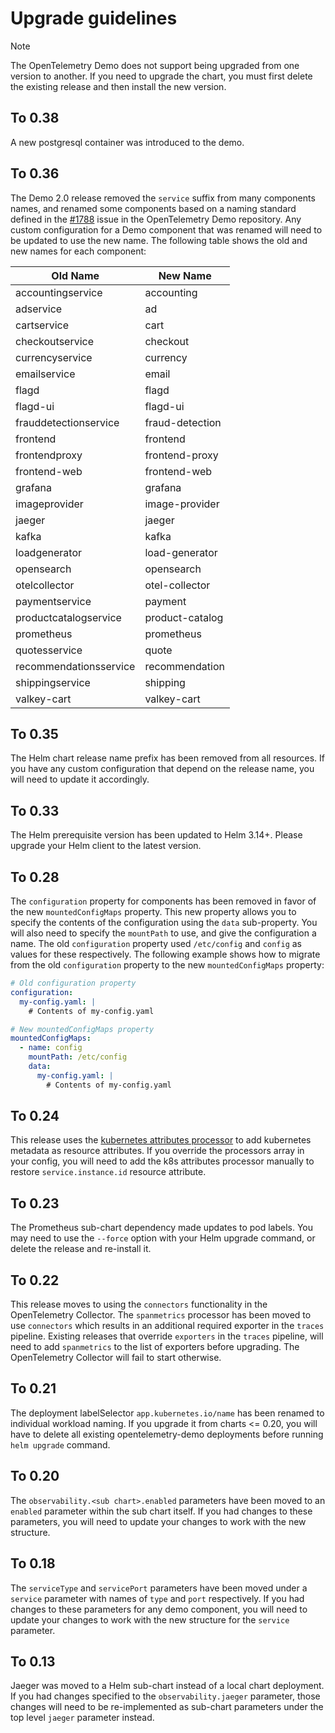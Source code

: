 # Upgrade guidelines

> [!NOTE]
> The OpenTelemetry Demo does not support being upgraded from one version to
> another. If you need to upgrade the chart, you must first delete the existing
> release and then install the new version.

## To 0.38

A new postgresql container was introduced to the demo.

## To 0.36

The Demo 2.0 release removed the `service` suffix from many components names,
and renamed some components based on a naming standard defined in
the [#1788](https://github.com/open-telemetry/opentelemetry-demo/issues/1788)
issue in the OpenTelemetry Demo repository. Any custom configuration for a Demo
component that was renamed will need to be updated to use the new name. The
following table shows the old and new names for each component:

| Old Name               | New Name        |
|------------------------|-----------------|
| accountingservice      | accounting      |
| adservice              | ad              |
| cartservice            | cart            |
| checkoutservice        | checkout        |
| currencyservice        | currency        |
| emailservice           | email           |
| flagd                  | flagd           |
| flagd-ui               | flagd-ui        |
| frauddetectionservice  | fraud-detection |
| frontend               | frontend        |
| frontendproxy          | frontend-proxy  |
| frontend-web           | frontend-web    |
| grafana                | grafana         |
| imageprovider          | image-provider  |
| jaeger                 | jaeger          |
| kafka                  | kafka           |
| loadgenerator          | load-generator  |
| opensearch             | opensearch      |
| otelcollector          | otel-collector  |
| paymentservice         | payment         |
| productcatalogservice  | product-catalog |
| prometheus             | prometheus      |
| quotesservice          | quote           |
| recommendationsservice | recommendation  |
| shippingservice        | shipping        |
| valkey-cart            | valkey-cart     |

## To 0.35

The Helm chart release name prefix has been removed from all resources. If you
have any custom configuration that depend on the release name, you will need to
update it accordingly.

## To 0.33

The Helm prerequisite version has been updated to Helm 3.14+. Please upgrade your
Helm client to the latest version.

## To 0.28

The `configuration` property for components has been removed in favor of the new `mountedConfigMaps` property.
This new property allows you to specify the contents of the configuration using the `data` sub-property. You will also
need to specify the `mountPath` to use, and give the configuration a name. The old `configuration` property used
`/etc/config` and `config` as values for these respectively. The following example shows how to migrate from the old
`configuration` property to the new `mountedConfigMaps` property:

```yaml
# Old configuration property
configuration:
  my-config.yaml: |
    # Contents of my-config.yaml

# New mountedConfigMaps property
mountedConfigMaps:
  - name: config
    mountPath: /etc/config
    data:
      my-config.yaml: |
        # Contents of my-config.yaml
```

## To 0.24

This release uses the [kubernetes attributes processor](https://github.com/open-telemetry/opentelemetry-collector-contrib/tree/main/processor/k8sattributesprocessor)
to add kubernetes metadata as resource attributes. If you override the processors array in your config, you will
need to add the k8s attributes processor manually to restore `service.instance.id`
resource attribute.

## To 0.23

The Prometheus sub-chart dependency made updates to pod labels. You may need to
use the `--force` option with your Helm upgrade command, or delete the release
and re-install it.

## To 0.22

This release moves to using the `connectors` functionality in the OpenTelemetry
Collector. The `spanmetrics` processor has been moved to use `connectors`
which results in an additional required exporter in the `traces` pipeline.
Existing releases that override `exporters` in the `traces` pipeline, will
need to add `spanmetrics` to the list of exporters before upgrading. The
OpenTelemetry Collector will fail to start otherwise.

## To 0.21

The deployment labelSelector `app.kubernetes.io/name` has been renamed to
individual workload naming. If you upgrade it from charts <= 0.20, you
will have to delete all existing opentelemetry-demo deployments before running
`helm upgrade` command.

## To 0.20

The `observability.<sub chart>.enabled` parameters have been moved to an
`enabled` parameter within the sub chart itself. If you had changes to these
parameters, you will need to update your changes to work with the new structure.

## To 0.18

The `serviceType` and `servicePort` parameters have been moved under a `service`
parameter with names of `type` and `port` respectively. If you had changes to
these parameters for any demo component, you will need to update your changes
to work with the new structure for the `service` parameter.

## To 0.13

Jaeger was moved to a Helm sub-chart instead of a local chart deployment. If you
had changes specified to the `observability.jaeger` parameter, those changes
will need to be re-implemented as sub-chart parameters under the top level
`jaeger` parameter instead.
